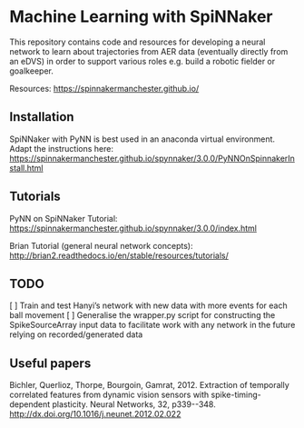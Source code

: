 Machine Learning with SpiNNaker
===============================

This repository contains code and resources for developing a neural network to
learn about trajectories from AER data (eventually directly from an eDVS) in
order to support various roles e.g. build a robotic fielder or goalkeeper.

Resources: https://spinnakermanchester.github.io/

Installation
------------

SpiNNaker with PyNN is best used in an anaconda virtual environment.
Adapt the instructions here: https://spinnakermanchester.github.io/spynnaker/3.0.0/PyNNOnSpinnakerInstall.html


Tutorials
---------

PyNN on SpiNNaker Tutorial: https://spinnakermanchester.github.io/spynnaker/3.0.0/index.html

Brian Tutorial (general neural network concepts): http://brian2.readthedocs.io/en/stable/resources/tutorials/


TODO
----

[ ] Train and test Hanyi’s network with new data with more events for each ball movement
[ ] Generalise the wrapper.py script for constructing the SpikeSourceArray input data to facilitate work with any network in the future relying on recorded/generated data


Useful papers
-------------
Bichler, Querlioz, Thorpe, Bourgoin, Gamrat, 2012. Extraction of temporally correlated features from dynamic vision sensors with spike-timing-dependent plasticity. Neural Networks, 32, p339--348. http://dx.doi.org/10.1016/j.neunet.2012.02.022
